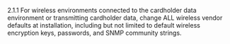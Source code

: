 2.1.1 For wireless environments connected to the cardholder data environment or transmitting cardholder data, change ALL wireless vendor defaults at installation, including but not limited to default wireless encryption keys, passwords, and SNMP community strings. 